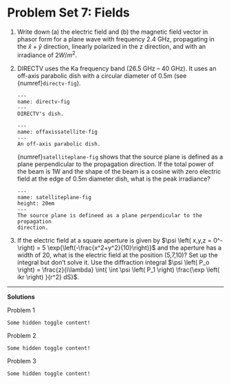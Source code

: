 # Problem Set 7: Fields

1. Write down (a) the electric field and (b) the magnetic field vector in
   phasor form for a plane wave with frequency 2.4 GHz, propagating in the
   $\hat{x}+\hat{y}$ direction, linearly polarized in the z direction, and with
   an irradiance of $2 W/m^2$.

2. DIRECTV uses the Ka frequency band (26.5 GHz – 40 GHz).  It uses an off-axis
   parabolic dish with a circular diameter of 0.5m (see {numref}`directv-fig`).

   ```{figure} /_static/images/problems/directv.jpg
   ---
   name: directv-fig
   ---
   DIRECTV's dish.
   ```

   ```{figure} /_static/images/problems/offaxissatellite.jpg
   ---
   name: offaxissatellite-fig
   ---
   An off-axis parabolic dish.
   ```

   {numref}`satelliteplane-fig` shows that the source plane is defined as a
   plane perpendicular to the propagation direction.  If the total power of the
   beam is 1W and the shape of the beam is a cosine with zero electric field at
   the edge of 0.5m diameter dish, what is the peak irradiance?

   ```{figure} /_static/images/problems/satelliteplane.jpg
   ---
   name: satelliteplane-fig
   height: 20em
   ---
   The source plane is defineed as a plane perpendicular to the propagation
   direction.
   ```

3. If the electric field at a square aperture is given by $\psi \left( x,y,z =
   0^- \right) = 5 \exp{\left(-\frac{x^2+y^2}{10}\right)}$ and the aperture has
   a width of 20, what is the electric field at the position (5,7,10)? Set up
   the integral but don’t solve it. Use the diffraction integral $\psi \left(
   P_o \right) = \frac{z}{i\lambda} \int{ \int \psi \left( P_1 \right)
   \frac{\exp \left( ikr \right) }{r^2} dS}$.

---

**Solutions**

Problem 1

```{toggle}
Some hidden toggle content!
```

Problem 2

```{toggle}
Some hidden toggle content!
```

Problem 3

```{toggle}
Some hidden toggle content!
```

